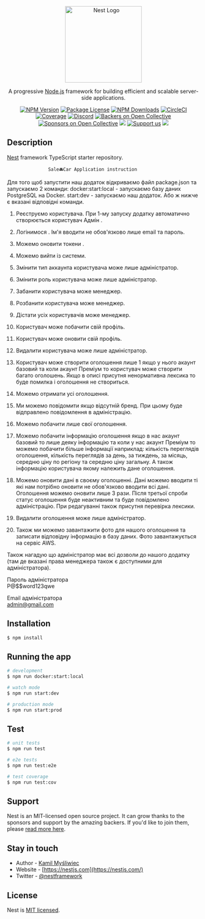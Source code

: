 <p align="center">
  <a href="http://nestjs.com/" target="blank"><img src="https://nestjs.com/img/logo-small.svg" width="200" alt="Nest Logo" /></a>
</p>

[circleci-image]: https://img.shields.io/circleci/build/github/nestjs/nest/master?token=abc123def456
[circleci-url]: https://circleci.com/gh/nestjs/nest

  <p align="center">A progressive <a href="http://nodejs.org" target="_blank">Node.js</a> framework for building efficient and scalable server-side applications.</p>
    <p align="center">
<a href="https://www.npmjs.com/~nestjscore" target="_blank"><img src="https://img.shields.io/npm/v/@nestjs/core.svg" alt="NPM Version" /></a>
<a href="https://www.npmjs.com/~nestjscore" target="_blank"><img src="https://img.shields.io/npm/l/@nestjs/core.svg" alt="Package License" /></a>
<a href="https://www.npmjs.com/~nestjscore" target="_blank"><img src="https://img.shields.io/npm/dm/@nestjs/common.svg" alt="NPM Downloads" /></a>
<a href="https://circleci.com/gh/nestjs/nest" target="_blank"><img src="https://img.shields.io/circleci/build/github/nestjs/nest/master" alt="CircleCI" /></a>
<a href="https://coveralls.io/github/nestjs/nest?branch=master" target="_blank"><img src="https://coveralls.io/repos/github/nestjs/nest/badge.svg?branch=master#9" alt="Coverage" /></a>
<a href="https://discord.gg/G7Qnnhy" target="_blank"><img src="https://img.shields.io/badge/discord-online-brightgreen.svg" alt="Discord"/></a>
<a href="https://opencollective.com/nest#backer" target="_blank"><img src="https://opencollective.com/nest/backers/badge.svg" alt="Backers on Open Collective" /></a>
<a href="https://opencollective.com/nest#sponsor" target="_blank"><img src="https://opencollective.com/nest/sponsors/badge.svg" alt="Sponsors on Open Collective" /></a>
  <a href="https://paypal.me/kamilmysliwiec" target="_blank"><img src="https://img.shields.io/badge/Donate-PayPal-ff3f59.svg"/></a>
    <a href="https://opencollective.com/nest#sponsor"  target="_blank"><img src="https://img.shields.io/badge/Support%20us-Open%20Collective-41B883.svg" alt="Support us"></a>
  <a href="https://twitter.com/nestframework" target="_blank"><img src="https://img.shields.io/twitter/follow/nestframework.svg?style=social&label=Follow"></a>
</p>
  <!--[![Backers on Open Collective](https://opencollective.com/nest/backers/badge.svg)](https://opencollective.com/nest#backer)
  [![Sponsors on Open Collective](https://opencollective.com/nest/sponsors/badge.svg)](https://opencollective.com/nest#sponsor)-->

## Description

[Nest](https://github.com/nestjs/nest) framework TypeScript starter repository.

                   Sale🚘Car Application instruction

Для того щоб запустити наш додаток відкриваємо файл package.json та запускаємо 2 команди:
docker:start:local  - запускаємо базу даних PostgreSQL на Docker.
start:dev - запускаємо наш додаток. Або ж нижче є вказані відповідні команди.

1. Реєструємо користувача. При 1-му запуску додатку автоматично створюється користувач Адмін .
2. Логінимося . Ім'я вводити не обов'язково лише email та пароль.
3. Можемо оновити токени .
4. Можемо вийти із системи.

5. Змінити тип аккаунта користувача може лише адміністратор.
6. Змінити роль користувача може лише адміністратор.
7. Забанити користувача може менеджер.
8. Розбанити користувача може менеджер.
9. Дістати усіх користувачів може менеджер.
10. Користувач може побачити свій профіль.
11. Користувач може оновити свій профіль.
12. Видалити користувача може лише адміністратор.

13. Користувач може створити оголошення лише 1 якщо у нього акаунт базовий та коли акаунт Преміум то користувач може створити багато оголошень. Якщо в описі присутня ненормативна лексика то буде помилка і оголошення не створиться.
14. Можемо отримати усі оголошення.
15. Ми можемо повідомити якщо відсутній бренд. При цьому буде відправлено повідомлення в адміністрацію.
16. Можемо побачити лише свої оголошення.
17. Можемо побачити інформацію оголошення якщо в нас акаунт базовий то лише деяку інформацію та коли у нас акаунт Преміум то можемо побачити більше інформації наприклад: кількість переглядів оголошення, кількість переглядів за день, за тиждень, за місяць, середню ціну по регіону та середню ціну загальну. А також інформацію користувача якому належить дане оголошення.
18. Можемо оновити дані в своєму оголошенні. Дані можемо вводити ті які нам потрібно оновити не обов'язково вводити всі дані. Оголошення можемо оновити лише 3 рази. Після третьої спроби статус оголошення буде неактивним та буде повідомлено адміністрацію. При редагуванні також присутня перевірка лексики.
19. Видалити оголошення може лише адміністратор.
20. Також ми можемо завантажити фото для нашого оголошення та записати відповідну інформацію в базу даних. Фото завантажується на сервіс AWS.

Також нагадую що адміністратор має всі дозволи до нашого додатку (там де вказані права менеджера також є доступними для адміністратора).

Пароль адміністратора                           
P@$$word123qwe

Email адміністратора                               
admin@gmail.com

## Installation

```bash
$ npm install
```

## Running the app

```bash
# development
$ npm run docker:start:local
```

```bash
# watch mode
$ npm run start:dev
```

```bash
# production mode
$ npm run start:prod
```

## Test

```bash
# unit tests
$ npm run test

# e2e tests
$ npm run test:e2e

# test coverage
$ npm run test:cov
```

## Support

Nest is an MIT-licensed open source project. It can grow thanks to the sponsors and support by the amazing backers. If you'd like to join them, please [read more here](https://docs.nestjs.com/support).

## Stay in touch

- Author - [Kamil Myśliwiec](https://kamilmysliwiec.com)
- Website - [https://nestjs.com](https://nestjs.com/)
- Twitter - [@nestframework](https://twitter.com/nestframework)

## License

Nest is [MIT licensed](LICENSE).
